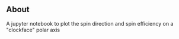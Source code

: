 ## About
A jupyter notebook to plot the spin direction and spin efficiency on a "clockface" polar axis
